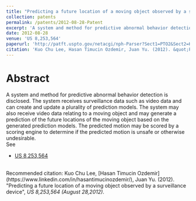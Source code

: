 ```yaml
---
title: "Predicting a future location of a moving object observed by a surveillance device"
collection: patents
permalink: /patents/2012-08-28-Patent
excerpt: 'A system and method for predictive abnormal behavior detection is disclosed.'
date: 2012-08-28
venue: 'US 8,253,564'
paperurl: 'http://patft.uspto.gov/netacgi/nph-Parser?Sect1=PTO2&Sect2=HITOFF&p=1&u=%2Fnetahtml%2FPTO%2Fsearch-bool.html&r=1&f=G&l=50&co1=AND&d=PTXT&s1=8,253,564.PN.&OS=PN/8,253,564&RS=PN/8,253,564'
citation: 'Kuo Chu Lee, Hasan Timucin Ozdemir, Juan Yu. (2012). &quot;Predicting a future location of a moving object observed by a surveillance device&quot;, <i>US 8,253,564 (August 28,2012)</i>.'
---
```


Abstract
========
A system and method for predictive abnormal behavior detection is disclosed. 
The system receives surveillance data such as video data and can create and update a plurality of prediction models. 
The system may also receive video data relating to a moving object and may generate a prediction of the future locations of the moving object based on the generated prediction models. 
The predicted motion may be scored by a scoring engine to determine if the predicted motion is unsafe or otherwise undesirable.
<br>
See
- [US 8,253,564](http://patft.uspto.gov/netacgi/nph-Parser?Sect1=PTO2&Sect2=HITOFF&p=1&u=%2Fnetahtml%2FPTO%2Fsearch-bool.html&r=1&f=G&l=50&co1=AND&d=PTXT&s1=8,253,564.PN.&OS=PN/8,253,564&RS=PN/8,253,564)

<br>
Recommended citation: Kuo Chu Lee, [Hasan Timucin Ozdemir](https://www.linkedin.com/in/hasantimucinozdemir/), Juan Yu. (2012). "Predicting a future location of a moving object observed by a surveillance device", <i>US 8,253,564 (August 28,2012)</i>. 


